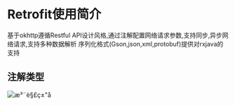 # Retrofit使用简介

基于okhttp遵循Restful API设计风格,通过注解配置网络请求参数,支持同步,异步网络请求,支持多种数据解析 序列化格式(Gson,json,xml,protobuf)提供对rxjava的支持



## 注解类型



![æ³¨è§£ç±"å](http://upload-images.jianshu.io/upload_images/944365-ee747d1e331ed5a4.png?imageMogr2/auto-orient/strip%7CimageView2/2/w/1240)